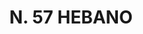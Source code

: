 ---
title: "N. 57 HEBANO"
plant-name: "N. 57"
plant-number: "057"
plant-xml: "/assets/xml/plant057.xml"
plant-title: "N. 57 HEBANO"
plant-taxon-link: ""
plant-taxon-link: ""
layout: single-xml
---